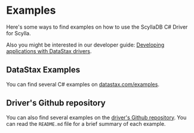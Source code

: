 # Examples

Here's some ways to find examples on how to use the ScyllaDB C# Driver for Scylla.

Also you might be interested in our developer guide: [Developing applications with DataStax drivers][dev-guide].

## DataStax Examples

You can find several C# examples on [datastax.com/examples][datastax-examples].

## Driver's Github repository

You can also find several examples on the [driver's Github repository][driver-github]. You can read the `README.md` file for a brief summary of each example.

[datastax-examples]: https://www.datastax.com/examples?language=86
[driver-github]: https://github.com/datastax/csharp-driver/tree/master/examples
[dev-guide]: https://docs.datastax.com/en/devapp/doc/index.html
